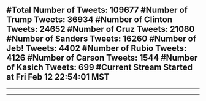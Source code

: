 #Total Number of Tweets: 109677 
#Number of Trump Tweets: 36934
#Number of Clinton Tweets: 24652
#Number of Cruz Tweets: 21080
#Number of Sanders Tweets: 16260
#Number of Jeb! Tweets: 4402
#Number of Rubio Tweets: 4126
#Number of Carson Tweets: 1544
#Number of Kasich Tweets: 699
#Current Stream Started at Fri Feb 12 22:54:01 MST
---
---
---
